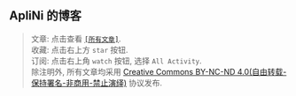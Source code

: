## ApliNi 的博客


> 文章: 点击查看 [`[所有文章]`](https://github.com/ApliNi/blog/issues).  
> 收藏: 点击右上方 `star` 按钮.  
> 订阅: 点击右上角 `watch` 按钮, 选择 `All Activity`.  
> 除注明外, 所有文章均采用 [Creative Commons BY-NC-ND 4.0\(自由转载-保持署名-非商用-禁止演绎\)](http://creativecommons.org/licenses/by-nc-nd/4.0/deed.zh) 协议发布.  
